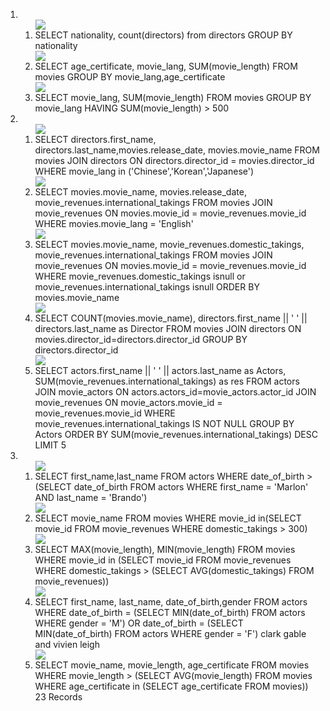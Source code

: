 <!-- SELECT movie_lang, MAX(movie_length) from movies
WHERE movie_length <120 and movie_lang in ('English','Japanese','Chinese')
GROUP BY movie_lang -->
<ol>
<li>
<ol>
<img src='1_1.jpg'>
<li>
SELECT nationality, count(directors) from directors
GROUP BY nationality
</li>
<img src='1_2.jpg'>
<li>
SELECT age_certificate, movie_lang, SUM(movie_length) FROM movies
GROUP BY movie_lang,age_certificate
</li>
<img src='1_3.jpg'>
<li>
SELECT movie_lang, SUM(movie_length) FROM movies
GROUP BY movie_lang
HAVING SUM(movie_length) > 500
</li>
</ol>
<li>
<ol>
<img src='2_1.jpg'>
<li>
SELECT directors.first_name, directors.last_name,movies.release_date, movies.movie_name
FROM movies
JOIN directors
ON directors.director_id = movies.director_id
WHERE movie_lang in ('Chinese','Korean','Japanese')
</li>
<img src="2_2.jpg">
<li>
SELECT movies.movie_name, movies.release_date, movie_revenues.international_takings
FROM movies
JOIN movie_revenues
ON movies.movie_id = movie_revenues.movie_id
WHERE movies.movie_lang = 'English'
</li>
<img src="2_3.jpg">
<li>
SELECT movies.movie_name, movie_revenues.domestic_takings, movie_revenues.international_takings
FROM movies
JOIN movie_revenues
ON movies.movie_id = movie_revenues.movie_id
WHERE movie_revenues.domestic_takings isnull or movie_revenues.international_takings isnull
ORDER BY movies.movie_name
</li>
<img src="2_4.jpg">
<li>
SELECT COUNT(movies.movie_name), directors.first_name || ' ' || directors.last_name as Director
FROM movies
JOIN directors
ON movies.director_id=directors.director_id
GROUP BY directors.director_id
</li>
<img src="2_5.jpg">
<li>
SELECT actors.first_name || ' ' || actors.last_name as Actors, SUM(movie_revenues.international_takings) as res
FROM actors
JOIN movie_actors
ON actors.actors_id=movie_actors.actor_id
JOIN movie_revenues
ON movie_actors.movie_id = movie_revenues.movie_id
WHERE movie_revenues.international_takings IS NOT NULL
GROUP BY Actors
ORDER BY SUM(movie_revenues.international_takings) DESC
LIMIT 5
</li>
</ol>
</li>
<li>
<ol>
<img src="3_1.jpg">
<li>
SELECT first_name,last_name FROM actors
WHERE date_of_birth > (SELECT date_of_birth FROM actors
					  WHERE first_name = 'Marlon' AND last_name = 'Brando')
</li>
<img src="3_2.jpg">
<li>
SELECT movie_name FROM movies
WHERE movie_id in(SELECT movie_id FROM movie_revenues
				 WHERE domestic_takings > 300)
</li>
<img src="3_3.jpg">
<li>
SELECT MAX(movie_length), MIN(movie_length) FROM movies
WHERE movie_id in (SELECT movie_id FROM movie_revenues
				  WHERE domestic_takings > (SELECT AVG(domestic_takings) FROM movie_revenues))
</li>
<img src="3_4.jpg">
<li>
SELECT first_name, last_name, date_of_birth,gender FROM actors
WHERE date_of_birth = (SELECT MIN(date_of_birth) FROM actors WHERE gender = 'M') OR
date_of_birth = (SELECT MIN(date_of_birth) FROM actors WHERE gender = 'F')
clark gable and vivien leigh
</li>
<img src="3_5.jpg">
<li>
SELECT movie_name, movie_length, age_certificate  FROM movies
WHERE movie_length > (SELECT AVG(movie_length) FROM movies
							WHERE age_certificate in (SELECT age_certificate FROM movies))
23 Records
</li>
</ol>
</li>
</ol>
